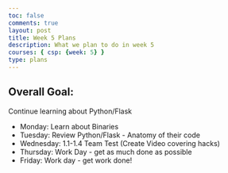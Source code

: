 ```yaml
---
toc: false
comments: true
layout: post
title: Week 5 Plans
description: What we plan to do in week 5
courses: { csp: {week: 5} }
type: plans
---
```


## Overall Goal:
Continue learning about Python/Flask

* Monday: Learn about Binaries
* Tuesday: Review Python/Flask - Anatomy of their code
* Wednesday: 1.1-1.4 Team Test (Create Video covering hacks)
* Thursday: Work Day - get as much done as possible
* Friday: Work day - get work done!
